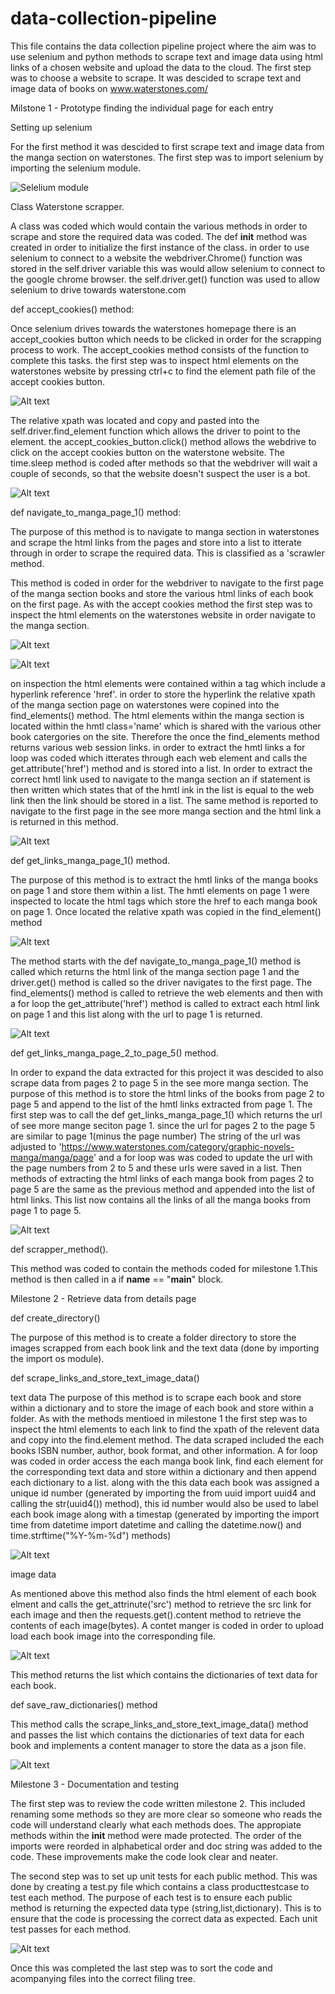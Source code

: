 # data-collection-pipeline

This file contains the data collection pipeline project where the aim was to use selenium and python methods to scrape text and image data using html links of a chosen website and upload the data to the cloud. The first step was to choose a website to scrape. It was descided to scrape text and image data of books on www.waterstones.com/

Milstone 1 - Prototype finding the individual page for each entry

Setting up selenium

For the first method it was descided to first scrape text and image data from the manga section on waterstones. The first step was to import selenium by importing the selenium module. 

![Selelium module](project_images/Milestone_1-Selenium-module.PNG)

Class Waterstone scrapper.

A class was coded which would contain the various methods in order to scrape and store the required data was coded. The def __init__ method was created in order to initialize the first instance of the class. in order to use selenium to connect to a website the webdriver.Chrome() function was stored in the self.driver variable this was would allow selenium to connect to the google chrome browser. the self.driver.get() function was used to allow selenium to drive towards waterstone.com 

def accept_cookies() method:

Once selenium drives towards the waterstones homepage there is an accept_cookies button which needs to be clicked in order for the scrapping process to work. The accept_cookies method consists of the function to complete this tasks. the first step was to inspect html elements on the waterstones website by pressing ctrl+c to find the element path file of the accept cookies button. 

![Alt text](project_images/Milestone_1-accept_cookies_html.PNG)

The relative xpath  was located and copy and pasted into the self.driver.find_element function which allows the driver to point to the element. the accept_cookies_button.click() method allows the webdrive to click on the accept cookies button on the waterstone website. The time.sleep method is coded after methods so that the webdriver will wait a couple of seconds, so that the website doesn't suspect the user is a bot.

![Alt text](project_images/Milestone_1-accept_cookies_method.PNG)

def navigate_to_manga_page_1() method:

The purpose of this method is to navigate to manga section in waterstones and scrape the html links from the pages and store into a list to itterate through in order to scrape the required data. This is classified as a 'scrawler method.

This method is coded in order for the webdriver to navigate to the first page of the manga section books and store the various html links of each book on the first page. As with the accept cookies method the first step was to inspect the html elements on the waterstones website in order navigate to the manga section. 

![Alt text](project_images/Milestone_1-inspect_manga_section.PNG)

![Alt text](project_images/Milestone_1-inspect_manga_section_see_more.PNG)

on inspection the html elements were contained within a <a> tag which include a hyperlink reference 'href'. in order to store the hyperlink the relative xpath of the manga section page on waterstones were copined into the find_elements() method. The html elements within the manga section is located within the hmtl class='name' which is shared with the various other book catergories on the site. Therefore the once the find_elements method returns various web session links. in order to extract the hmtl links a for loop was coded which itterates through each web element and calls the get.attribute('href') method 
and is stored into a list. In order to extract the correct hmtl link used to navigate to the manga section an if statement is then written which states that of the hmtl  ink in the list is equal to the web link then the link should be stored in a list. The same  method is reported to navigate to the first page in the see more manga section and the html link a is returned in this method.

![Alt text](project_images/Milestone_1-navigate_to_manga_page_1.PNG)

def get_links_manga_page_1() method.

The purpose of this method is to extract the hmtl links of the manga books on page 1 and store them within a list. The hmtl elements on page 1 were inspected to locate the html tags which store the href to each manga book on page 1. Once located the relative xpath was copied in the find_element() method

![Alt text](project_images/Milestone_1-inspect_manga_section_page_1.PNG)

The method starts with the def navigate_to_manga_page_1() method is called which returns the html link of the manga section page 1 and the driver.get() method is called so the driver navigates to the first page. The find_elements() method is called to retrieve the web elements and then with a for loop the get_attribute('href') method is called to extract each html link on page 1 and this list along with the url to page 1 is returned. 


![Alt text](project_images/Milestone_1-get_links_manga_page_1.PNG)

def get_links_manga_page_2_to_page_5() method.

In order to expand the data extracted for this project it was descided to also scrape data from pages 2 to page 5 in the see more manga section. The purpose of this method is to store the html links of the books from page 2 to page 5 and append to the list of the hmtl links extracted from page 1. The first step was to call the def get_links_manga_page_1() which returns the url of  see more mange seciton page 1. since the url for pages 2 to the page 5 are similar to page 1(minus the page number) The string of the url was adjusted to 'https://www.waterstones.com/category/graphic-novels-manga/manga/page' and a for loop was was coded to update the url with the page numbers from 2 to 5 and these urls were saved in a list. Then methods of extracting the html links of each manga book from pages 2 to page 5 are the same as the previous method and appended into the list of html links. This list now contains all the links of all the manga books from page 1 to page 5.

![Alt text](project_images/Milestone_1-get_links_manga_page_2_to_5.PNG)

def scrapper_method().

This method was coded to contain the methods coded for milestone 1.This method is then called in a if __name__ == "__main__" block.

Milestone 2 - Retrieve data from details page

def create_directory()

The purpose of this method is to create a folder directory to store the images scrapped from each book link and the text data (done by importing the import os module).

def scrape_links_and_store_text_image_data()

text data
The purpose of this method is to scrape each book and store within a dictionary and to store the image of each book and store within a folder. As with the methods mentioed in milestone 1 the first step was to inspect the html elements to each link to find the xpath of  the relevent data and copy into the find.element method. The data scraped included the each books ISBN number, author, book format, and other information. A for loop was coded in order access the each manga book link, find each element for the corresponding  text data and store within a dictionary and then append each dictionary to a list. along with the this data each book was assigned a unique id number (generated by importing the from uuid import uuid4 and calling the str(uuid4()) method), this id number would also be used to label each book image along with a timestap (generated by importing the import time
from datetime import datetime and calling the datetime.now() and time.strftime("%Y-%m-%d") methods)

![Alt text](project_images/Milestone_2%20-scrape_links_and_store_text_and_image_data.PNG)

image data

As mentioned above this method also finds the html element of each book elment and calls the get_attrinute('src') method to retrieve the src link for each image and then the requests.get().content method to retrieve the contents of each image(bytes). A contet manger is coded in order to upload load each book image into the corresponding file. 

![Alt text](project_images/Milestone_2%20-scrape_links_and_store_text_and_image_data_2.PNG)

This method returns the list which contains the dictionaries of text data for each book.

def save_raw_dictionaries() method

This method calls the scrape_links_and_store_text_image_data() method and passes the list which contains the dictionaries of text data for each book and implements a content manager to store the data as a json file.

![Alt text](project_images/Milestone_2%20-%20Save_raw_dictionaries.PNG)

Milestone 3 - Documentation and testing

The first step was to review the code written  milestone 2. This included renaming some methods so they are more clear so someone who reads the code will understand clearly what each methods does. The appropiate methods within the __init__ method were made protected. The order of the imports were reorded in alphabetical order and doc string was added to the code. These improvements make the code look clear and neater.

The second step was to set up unit tests for each public method. This was done by creating a test.py file which contains a class producttestcase to test each method. The purpose of each test is to ensure each public method is returning the expected data type (string,list,dictionary). This is to ensure that the code is processing the correct data as expected. Each unit test passes for each method.

![Alt text](project_images/Milstone_3%20-Unit_test.PNG)

Once this was completed the last step was to sort the code and acompanying files into the correct filing tree.

